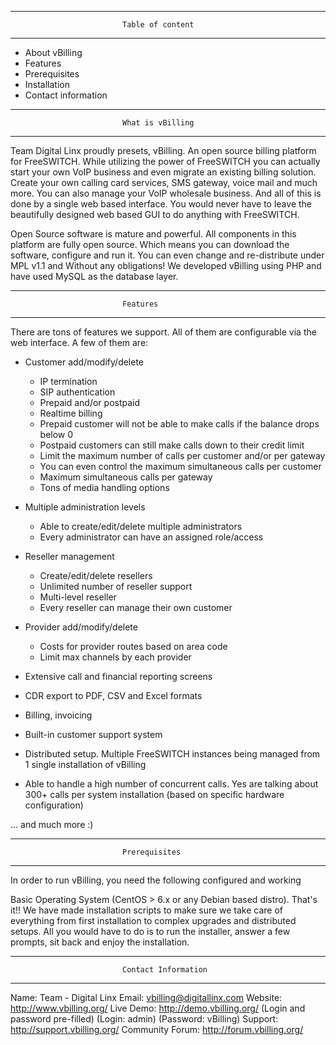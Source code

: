********************************************************************************
                             Table of content
********************************************************************************

- About vBilling
- Features
- Prerequisites
- Installation
- Contact information

********************************************************************************
                             What is vBilling
********************************************************************************

Team Digital Linx proudly presets, vBilling. An open source billing platform for
FreeSWITCH. While utilizing the power of FreeSWITCH you can actually start your 
own VoIP business and even migrate an existing billing solution. 
Create your own calling card services, SMS gateway, voice mail and much more. 
You can also manage your VoIP wholesale business. And all of this is done by a 
single web based interface. You would never have to leave the beautifully 
designed web based GUI to do anything with FreeSWITCH.

Open Source software is mature and powerful. All components in this platform are 
fully open source. Which means you can download the software, configure and run
it. 
You can even change and re-distribute under MPL v1.1 and Without any obligations!
We developed vBilling using PHP and have used MySQL as the database layer.

********************************************************************************
                             Features
********************************************************************************

There are tons of features we support. All of them are configurable via the web
interface. A few of them are:

- Customer add/modify/delete
   - IP termination
   - SIP authentication
   - Prepaid and/or postpaid
   - Realtime billing
   - Prepaid customer will not be able to make calls if the balance drops
     below 0
   - Postpaid customers can still make calls down to their credit limit
   - Limit the maximum number of calls per customer and/or per gateway
   - You can even control the maximum simultaneous calls per customer
   - Maximum simultaneous calls per gateway
   - Tons of media handling options

- Multiple administration levels
   - Able to create/edit/delete multiple administrators
   - Every administrator can have an assigned role/access

- Reseller management
   - Create/edit/delete resellers
   - Unlimited number of reseller support
   - Multi-level reseller
   - Every reseller can manage their own customer
   
- Provider add/modify/delete
   - Costs for provider routes based on area code
   - Limit max channels by each provider

- Extensive call and financial reporting screens

- CDR export to PDF, CSV and Excel formats

- Billing, invoicing

- Built-in customer support system

- Distributed setup. Multiple FreeSWITCH instances being managed from 1 single
  installation of vBilling

- Able to handle a high number of concurrent calls. Yes are talking about 300+
  calls per system installation (based on specific hardware configuration)

... and much more :)

********************************************************************************
                             Prerequisites
********************************************************************************

In order to run vBilling, you need the following configured and working

Basic Operating System (CentOS > 6.x or any Debian based distro). That's it!!
We have made installation scripts to make sure we take care of everything from
first installation to complex upgrades and distributed setups. All you would
have to do is to run the installer, answer a few prompts, sit back and enjoy the
installation.

********************************************************************************
                             Contact Information
********************************************************************************

Name: Team - Digital Linx
Email: vbilling@digitallinx.com
Website: http://www.vbilling.org/
Live Demo: http://demo.vbilling.org/ 	(Login and password pre-filled)
										(Login: admin)
										(Password: vBilling)
Support: http://support.vbilling.org/
Community Forum: http://forum.vbilling.org/

